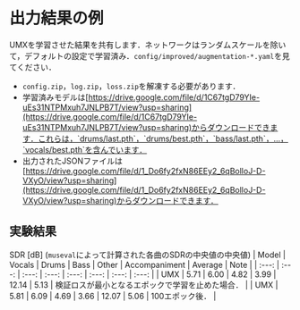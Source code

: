 # 出力結果の例
UMXを学習させた結果を共有します．ネットワークはランダムスケールを除いて，デフォルトの設定で学習済み．`config/improved/augmentation-*.yaml`を見てください．
- `config.zip`，`log.zip`，`loss.zip`を解凍する必要があります．
- 学習済みモデルは[https://drive.google.com/file/d/1C67tgD79YIe-uEs31NTPMxuh7JNLPB7T/view?usp=sharing](https://drive.google.com/file/d/1C67tgD79YIe-uEs31NTPMxuh7JNLPB7T/view?usp=sharing)からダウンロードできます．これらは，`drums/last.pth`，`drums/best.pth`，`bass/last.pth`，...，`vocals/best.pth`を含んでいます．
- 出力されたJSONファイルは[https://drive.google.com/file/d/1_Do6fy2fxN86EEy2_6qBolloJ-D-VXyO/view?usp=sharing](https://drive.google.com/file/d/1_Do6fy2fxN86EEy2_6qBolloJ-D-VXyO/view?usp=sharing)からダウンロードできます．

## 実験結果
SDR [dB] (`museval`によって計算された各曲のSDRの中央値の中央値)
| Model | Vocals | Drums | Bass | Other | Accompaniment | Average | Note |
| :---: | :---: | :---: | :---: | :---: | :---: | :---: | :---: |
| UMX | 5.71 | 6.00 | 4.82 | 3.99 | 12.14 | 5.13 | 検証ロスが最小となるエポックで学習を止めた場合． |
| UMX | 5.81 | 6.09 | 4.69 | 3.66 | 12.07 | 5.06 | 100エポック後． |